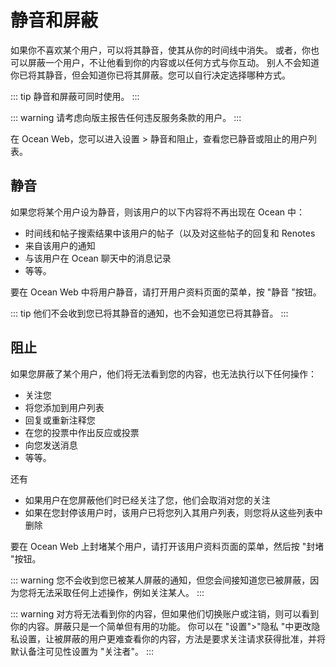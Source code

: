 # 静音和屏蔽

如果你不喜欢某个用户，可以将其静音，使其从你的时间线中消失。
或者，你也可以屏蔽一个用户，不让他看到你的内容或以任何方式与你互动。
别人不会知道你已将其静音，但会知道你已将其屏蔽。您可以自行决定选择哪种方式。

::: tip
静音和屏蔽可同时使用。
:::

::: warning
请考虑向版主报告任何违反服务条款的用户。
:::

在 Ocean Web，您可以进入设置 > 静音和阻止，查看您已静音或阻止的用户列表。

## 静音

如果您将某个用户设为静音，则该用户的以下内容将不再出现在 Ocean 中：

- 时间线和帖子搜索结果中该用户的帖子（以及对这些帖子的回复和 Renotes
- 来自该用户的通知
- 与该用户在 Ocean 聊天中的消息记录
- 等等。

要在 Ocean Web 中将用户静音，请打开用户资料页面的菜单，按 "静音 "按钮。

::: tip
他们不会收到您已将其静音的通知，也不会知道您已将其静音。
:::

## 阻止
如果您屏蔽了某个用户，他们将无法看到您的内容，也无法执行以下任何操作：

- 关注您
- 将您添加到用户列表
- 回复或重新注释您
- 在您的投票中作出反应或投票
- 向您发送消息
- 等等。

还有

- 如果用户在您屏蔽他们时已经关注了您，他们会取消对您的关注
- 如果在您封停该用户时，该用户已将您列入其用户列表，则您将从这些列表中删除

要在 Ocean Web 上封堵某个用户，请打开该用户资料页面的菜单，然后按 "封堵 "按钮。

::: warning
您不会收到您已被某人屏蔽的通知，但您会间接知道您已被屏蔽，因为您将无法采取任何上述操作，例如关注某人。
:::

::: warning
对方将无法看到你的内容，但如果他们切换账户或注销，则可以看到你的内容。屏蔽只是一个简单但有用的功能。
你可以在 "设置">"隐私 "中更改隐私设置，让被屏蔽的用户更难查看你的内容，方法是要求关注请求获得批准，并将默认备注可见性设置为 "关注者"。
:::
